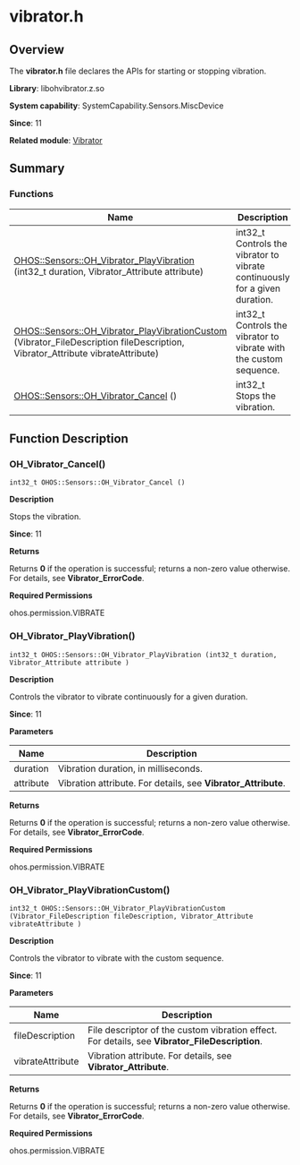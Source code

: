 # vibrator.h


## Overview

The **vibrator.h** file declares the APIs for starting or stopping vibration.

**Library**: libohvibrator.z.so

**System capability**: SystemCapability.Sensors.MiscDevice

**Since**: 11

**Related module**: [Vibrator](_xe9_xa9_xac_xe8_xbe_xbe.md)


## Summary


### Functions

| Name| Description|
| -------- | -------- |
| [OHOS::Sensors::OH_Vibrator_PlayVibration](#oh_vibrator_playvibration) (int32_t duration, Vibrator_Attribute attribute) | int32_t<br>Controls the vibrator to vibrate continuously for a given duration. |
| [OHOS::Sensors::OH_Vibrator_PlayVibrationCustom](#oh_vibrator_playvibrationcustom) (Vibrator_FileDescription fileDescription, Vibrator_Attribute vibrateAttribute) | int32_t<br>Controls the vibrator to vibrate with the custom sequence. |
| [OHOS::Sensors::OH_Vibrator_Cancel](#oh_vibrator_cancel) () | int32_t<br>Stops the vibration. |


## Function Description


### OH_Vibrator_Cancel()

```
int32_t OHOS::Sensors::OH_Vibrator_Cancel ()
```
**Description**

Stops the vibration.

**Since**: 11

**Returns**

Returns **0** if the operation is successful; returns a non-zero value otherwise. For details, see **Vibrator_ErrorCode**.

**Required Permissions**

ohos.permission.VIBRATE


### OH_Vibrator_PlayVibration()

```
int32_t OHOS::Sensors::OH_Vibrator_PlayVibration (int32_t duration, Vibrator_Attribute attribute )
```
**Description**

Controls the vibrator to vibrate continuously for a given duration.

**Since**: 11

**Parameters**

| Name| Description|
| -------- | -------- |
| duration | Vibration duration, in milliseconds. |
| attribute | Vibration attribute. For details, see **Vibrator_Attribute**. |

**Returns**

Returns **0** if the operation is successful; returns a non-zero value otherwise. For details, see **Vibrator_ErrorCode**.

**Required Permissions**

ohos.permission.VIBRATE


### OH_Vibrator_PlayVibrationCustom()

```
int32_t OHOS::Sensors::OH_Vibrator_PlayVibrationCustom (Vibrator_FileDescription fileDescription, Vibrator_Attribute vibrateAttribute )
```
**Description**

Controls the vibrator to vibrate with the custom sequence.

**Since**: 11

**Parameters**

| Name| Description|
| -------- | -------- |
| fileDescription | File descriptor of the custom vibration effect. For details, see **Vibrator_FileDescription**. |
| vibrateAttribute | Vibration attribute. For details, see **Vibrator_Attribute**. |

**Returns**

Returns **0** if the operation is successful; returns a non-zero value otherwise. For details, see **Vibrator_ErrorCode**.

**Required Permissions**

ohos.permission.VIBRATE
